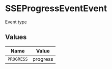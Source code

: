 # SSEProgressEventEvent

Event type


## Values

| Name       | Value      |
| ---------- | ---------- |
| `PROGRESS` | progress   |